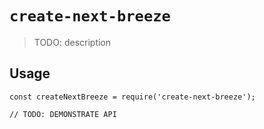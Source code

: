 # `create-next-breeze`

> TODO: description

## Usage

```
const createNextBreeze = require('create-next-breeze');

// TODO: DEMONSTRATE API
```
